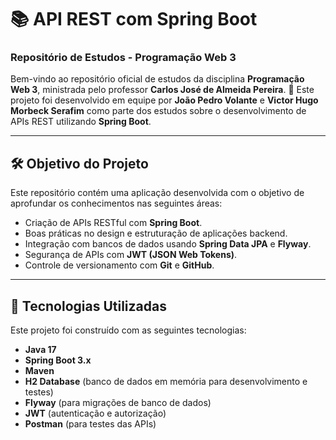 # 📚 **API REST com Spring Boot**  
### Repositório de Estudos - Programação Web 3

Bem-vindo ao repositório oficial de estudos da disciplina **Programação Web 3**, ministrada pelo professor **Carlos José de Almeida Pereira**. 🚀 Este projeto foi desenvolvido em equipe por **João Pedro Volante** e **Victor Hugo Morbeck Serafim** como parte dos estudos sobre o desenvolvimento de APIs REST utilizando **Spring Boot**.

---

## 🛠 **Objetivo do Projeto**
Este repositório contém uma aplicação desenvolvida com o objetivo de aprofundar os conhecimentos nas seguintes áreas:  
- Criação de APIs RESTful com **Spring Boot**.
- Boas práticas no design e estruturação de aplicações backend.
- Integração com bancos de dados usando **Spring Data JPA** e **Flyway**.
- Segurança de APIs com **JWT (JSON Web Tokens)**.
- Controle de versionamento com **Git** e **GitHub**.

---

## 🚀 **Tecnologias Utilizadas**
Este projeto foi construído com as seguintes tecnologias:
- **Java 17**
- **Spring Boot 3.x**
- **Maven**
- **H2 Database** (banco de dados em memória para desenvolvimento e testes)
- **Flyway** (para migrações de banco de dados)
- **JWT** (autenticação e autorização)
- **Postman** (para testes das APIs)
